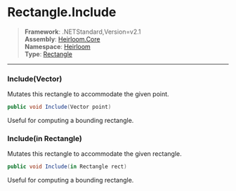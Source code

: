 # Rectangle.Include

> **Framework**: .NETStandard,Version=v2.1  
> **Assembly**: [Heirloom.Core][0]  
> **Namespace**: [Heirloom][0]  
> **Type**: [Rectangle][1]  

--------------------------------------------------------------------------------

### Include(Vector)

Mutates this rectangle to accommodate the given point.

```cs
public void Include(Vector point)
```

Useful for computing a bounding rectangle.

### Include(in Rectangle)

Mutates this rectangle to accommodate the given rectangle.

```cs
public void Include(in Rectangle rect)
```

Useful for computing a bounding rectangle.

[0]: ..\Heirloom.Core.md
[1]: Heirloom.Rectangle.md
